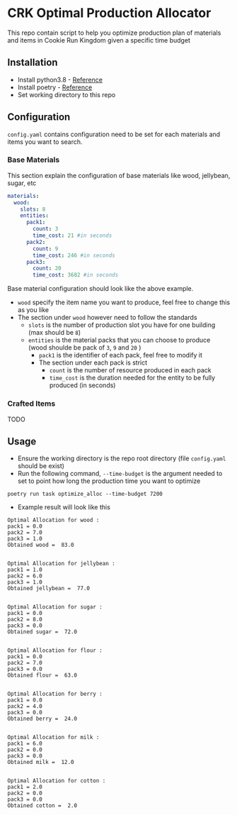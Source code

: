# CRK Optimal Production Allocator

This repo contain script to help you optimize production plan of materials and items in Cookie Run Kingdom given a specific time budget

## Installation

- Install python3.8 - [Reference](https://realpython.com/installing-python/)
- Install poetry - [Reference](https://python-poetry.org/docs/)
- Set working directory to this repo

## Configuration

`config.yaml` contains configuration need to be set for each materials and items you want to search.

### Base Materials

This section explain the configuration of base materials like wood, jellybean, sugar, etc

```yaml
materials:
  wood:
    slots: 8
    entities:
      pack1:
        count: 3
        time_cost: 21 #in seconds
      pack2:
        count: 9
        time_cost: 246 #in seconds
      pack3:
        count: 20
        time_cost: 3682 #in seconds
```

Base material configuration should look like the above example.

- `wood` specify the item name you want to produce, feel free to change this as you like
- The section under `wood` however need to follow the standards
  - `slots` is the number of production slot you have for one building (max should be `8`)
  - `entities` is the material packs that you can choose to produce (wood shoulde be pack of `3`, `9` and `20` )
    - `pack1` is the identifier of each pack, feel free to modify it
    - The section under each pack is strict
      - `count` is the number of resource produced in each pack
      - `time_cost` is the duration needed for the entity to be fully produced (in seconds)

### Crafted Items

TODO

## Usage

- Ensure the working directory is the repo root directory (file `config.yaml` should be exist)
- Run the following command, `--time-budget` is the argument needed to set to point how long the production time you want to optimize

```shell
poetry run task optimize_alloc --time-budget 7200
```

- Example result will look like this

```shell
Optimal Allocation for wood :
pack1 = 0.0
pack2 = 7.0
pack3 = 1.0
Obtained wood =  83.0


Optimal Allocation for jellybean :
pack1 = 1.0
pack2 = 6.0
pack3 = 1.0
Obtained jellybean =  77.0


Optimal Allocation for sugar :
pack1 = 0.0
pack2 = 8.0
pack3 = 0.0
Obtained sugar =  72.0


Optimal Allocation for flour :
pack1 = 0.0
pack2 = 7.0
pack3 = 0.0
Obtained flour =  63.0


Optimal Allocation for berry :
pack1 = 0.0
pack2 = 4.0
pack3 = 0.0
Obtained berry =  24.0


Optimal Allocation for milk :
pack1 = 6.0
pack2 = 0.0
pack3 = 0.0
Obtained milk =  12.0


Optimal Allocation for cotton :
pack1 = 2.0
pack2 = 0.0
pack3 = 0.0
Obtained cotton =  2.0
```
